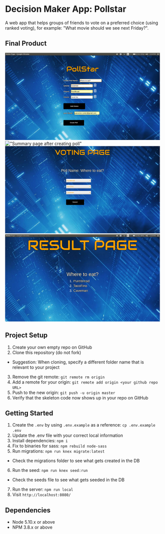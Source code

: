 # Decision Maker App: Pollstar 

A web app that helps groups of friends to vote on a preferred choice (using ranked voting), for example: "What movie should we see next Friday?".

## Final Product

!["Home page with input"](https://github.com/howareyouhelen/PollStar/blob/master/docs/home-page.png)
!["Summary page after creating poll"](#)
![Voting page"](https://github.com/howareyouhelen/PollStar/blob/master/docs/voting-page.png)
!["Results page"](https://github.com/howareyouhelen/PollStar/blob/master/docs/result-page.png)

## Project Setup

1. Create your own empty repo on GitHub
2. Clone this repository (do not fork)
  - Suggestion: When cloning, specify a different folder name that is relevant to your project
3. Remove the git remote: `git remote rm origin`
4. Add a remote for your origin: `git remote add origin <your github repo URL>`
5. Push to the new origin: `git push -u origin master`
6. Verify that the skeleton code now shows up in your repo on GitHub

## Getting Started

1. Create the `.env` by using `.env.example` as a reference: `cp .env.example .env`
2. Update the .env file with your correct local information
3. Install dependencies: `npm i`
4. Fix to binaries for sass: `npm rebuild node-sass`
5. Run migrations: `npm run knex migrate:latest`
  - Check the migrations folder to see what gets created in the DB
6. Run the seed: `npm run knex seed:run`
  - Check the seeds file to see what gets seeded in the DB
7. Run the server: `npm run local`
8. Visit `http://localhost:8080/`

## Dependencies

- Node 5.10.x or above
- NPM 3.8.x or above
